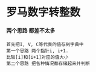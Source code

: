# 罗马数字转整数  
#### 两个思路 都差不太多
    首先把I, V, C等代表的值存到字典中
    第一个思路 两个指针i, i+1.
    比较[i]和[i+1]对应的值大小
    第二个思路 把各种情况都存储起来并判断
